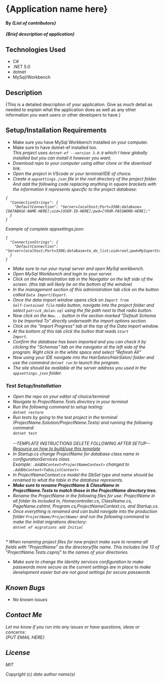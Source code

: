 # {Application name here}

#### By _**{List of contributors}**_

#### _{Brief description of application}_

## Technologies Used

* C#
* .NET 5.0
* dotnet
* MySql/Workbench

## Description

{This is a detailed description of your application. Give as much detail as needed to explain what the application does as well as any other information you want users or other developers to have.}

## Setup/Installation Requirements

* Make sure you have MySql Workbench installed on your computer.
* Make sure to have dotnet-ef installed too.<br>
<em>This project uses <code>dotnet-ef --version 3.0.0</code> which I have globally installed but you can install it however you want. 
* Download repo to your computer using either clone or the download link.
* Open the project in VScode or your terminal/IDE of choice.
* Create a <code>appsettings.json</code> file in the root directory of the project folder. And add the following code replacing anything in square brackets with the information it represents specific to the project database:
```
{
  "ConnectionStrings": {
    "DefaultConnection": "Server=localhost;Port=3306;database=[DATABASE-NAME-HERE];uid=[USER-ID-HERE];pwd=[YOUR-PASSWORD-HERE];"
  }
}

```

Example of complete appsettings.json:
```
{
  "ConnectionStrings": {
    "DefaultConnection": "Server=localhost;Port=3306;database=to_do_list;uid=root;pwd=MySuperStrongPassword;"
  }
}

```
* Make sure to run your mysql server and open MySql workbench.
* Open MySql Workbench and login to your server.
* Click on the Administration tab in the Navigator on the left side of the screen. (this tab will likely be on the bottom of the window)
* In the management section of this administration tab click on the button called <code>Data Import/Export</code>. 
* Once the data import window opens click on <code>Import from Self-Contained file</code> radio button, navigate into the project folder and select <code>patrick_dolan.sql</code> using the file path next to that radio button.
* Now click on the <code>New...</code> button in the section marked "Default Schema to be Imported To" directly underneath the import options section.
* Click on the "Import Progress" tab at the top of the Data import window.
* At the bottom of this tab click the button that reads <code>Start Import</code>.
* Confirm the database has been imported and you can check it by clicking the "Schemas" tab on the navigator at the left side of the program. Right click in the white space and select "Refresh All"
* Now using your IDE navigate into the HairSalon/HairSalon/ folder and use the command <code>dotnet run</code> to launch the program. 
* The site should be available at the server address you used in the <code>appsettings.json</code> folder.

### Test Setup/Installation

* Open the repo on your editor of choice/terminal
* Navigate to ProjectName.Tests directory in your terminal
* Run the following command to setup testing:  
<code>dotnet restore</code>  
* Run tests by going to the test project in the terminal (ProjectName.Solution/ProjectName.Tests) and running the following command:  
<code>dotnet test</code>  
<br>--TEMPLATE INSTRUCTIONS DELETE FOLLOWING AFTER SETUP--  
[Resource on how to build/use this template](https://www.learnhowtoprogram.com/c-and-net-part-time/test-driven-development-with-c/mstest-configuration-quick-reference)
* In Startup.cs change ProjectName for database class name in configurationServices class.  
Example: <code>.AddDbContext<ProjectNameContext\></code> changed to <code>.AddDbContext<ToDoListContext\></code>
* In ProjectNameContext.cs model the DbSet type and name should be renamed to what the table in the database represents.
* <strong>Make sure to rename ProjectName & ClassName in ProjectName.Tests to match those in the ProjectName directory tree.</strong>  
* Rename the ProjectName in the following files for use: ProjectName in all folder its included in, Homecontroller.cs, ClassName.cs, PageName.cshtml, Program.cs,ProjectNameContext.cs, and Startup.cs.
* Once everything is renamed and can build navigate into the production folder <code>ProjectName/ProjectName/</code> and run the following command to make the initial migrations directory: <br>
<code>dotnet ef migrations add Initial</code>

<br>
* When renaming project files for new project make sure to rename all fields with "ProjectName" as the directory/file name. This includes line 13 of "ProjectName.Tests.csproj" to the names of your directories. 

* Make sure to change the Identity services configuration to make passwords more secure as the current settings are in place to make development easier but are not good settings for secure passwords

## Known Bugs

* _No known issues_

## Contact Me

Let me know if you run into any issues or have questions, ideas or concerns:  
{PUT EMAIL HERE}

## License

_MIT_

Copyright (c) _date_ _author name(s)_
